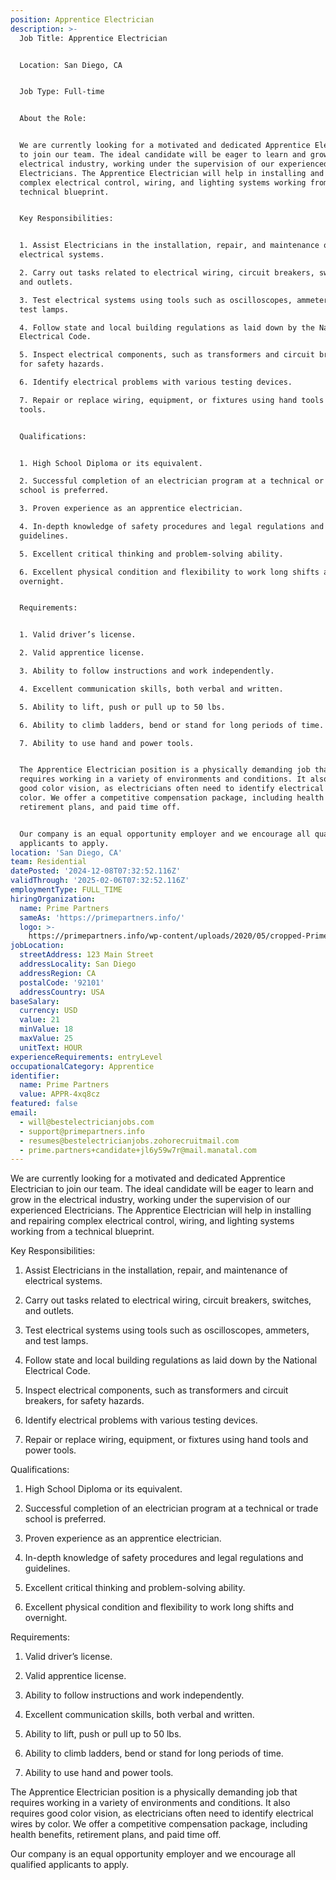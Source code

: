 ```yaml
---
position: Apprentice Electrician
description: >-
  Job Title: Apprentice Electrician


  Location: San Diego, CA


  Job Type: Full-time


  About the Role:


  We are currently looking for a motivated and dedicated Apprentice Electrician
  to join our team. The ideal candidate will be eager to learn and grow in the
  electrical industry, working under the supervision of our experienced
  Electricians. The Apprentice Electrician will help in installing and repairing
  complex electrical control, wiring, and lighting systems working from a
  technical blueprint.


  Key Responsibilities:


  1. Assist Electricians in the installation, repair, and maintenance of
  electrical systems.

  2. Carry out tasks related to electrical wiring, circuit breakers, switches,
  and outlets.

  3. Test electrical systems using tools such as oscilloscopes, ammeters, and
  test lamps.

  4. Follow state and local building regulations as laid down by the National
  Electrical Code.

  5. Inspect electrical components, such as transformers and circuit breakers,
  for safety hazards.

  6. Identify electrical problems with various testing devices.

  7. Repair or replace wiring, equipment, or fixtures using hand tools and power
  tools.


  Qualifications:


  1. High School Diploma or its equivalent.

  2. Successful completion of an electrician program at a technical or trade
  school is preferred.

  3. Proven experience as an apprentice electrician.

  4. In-depth knowledge of safety procedures and legal regulations and
  guidelines.

  5. Excellent critical thinking and problem-solving ability.

  6. Excellent physical condition and flexibility to work long shifts and
  overnight.


  Requirements:


  1. Valid driver’s license.

  2. Valid apprentice license.

  3. Ability to follow instructions and work independently.

  4. Excellent communication skills, both verbal and written.

  5. Ability to lift, push or pull up to 50 lbs.

  6. Ability to climb ladders, bend or stand for long periods of time.

  7. Ability to use hand and power tools.


  The Apprentice Electrician position is a physically demanding job that
  requires working in a variety of environments and conditions. It also requires
  good color vision, as electricians often need to identify electrical wires by
  color. We offer a competitive compensation package, including health benefits,
  retirement plans, and paid time off. 


  Our company is an equal opportunity employer and we encourage all qualified
  applicants to apply.
location: 'San Diego, CA'
team: Residential
datePosted: '2024-12-08T07:32:52.116Z'
validThrough: '2025-02-06T07:32:52.116Z'
employmentType: FULL_TIME
hiringOrganization:
  name: Prime Partners
  sameAs: 'https://primepartners.info/'
  logo: >-
    https://primepartners.info/wp-content/uploads/2020/05/cropped-Prime-Partners-Logo-NO-BG-1-1.png
jobLocation:
  streetAddress: 123 Main Street
  addressLocality: San Diego
  addressRegion: CA
  postalCode: '92101'
  addressCountry: USA
baseSalary:
  currency: USD
  value: 21
  minValue: 18
  maxValue: 25
  unitText: HOUR
experienceRequirements: entryLevel
occupationalCategory: Apprentice
identifier:
  name: Prime Partners
  value: APPR-4xq8cz
featured: false
email:
  - will@bestelectricianjobs.com
  - support@primepartners.info
  - resumes@bestelectricianjobs.zohorecruitmail.com
  - prime.partners+candidate+jl6y59w7r@mail.manatal.com
---
```


We are currently looking for a motivated and dedicated Apprentice Electrician
  to join our team. The ideal candidate will be eager to learn and grow in the
  electrical industry, working under the supervision of our experienced
  Electricians. The Apprentice Electrician will help in installing and repairing
  complex electrical control, wiring, and lighting systems working from a
  technical blueprint.


  Key Responsibilities:


  1. Assist Electricians in the installation, repair, and maintenance of
  electrical systems.

  2. Carry out tasks related to electrical wiring, circuit breakers, switches,
  and outlets.

  3. Test electrical systems using tools such as oscilloscopes, ammeters, and
  test lamps.

  4. Follow state and local building regulations as laid down by the National
  Electrical Code.

  5. Inspect electrical components, such as transformers and circuit breakers,
  for safety hazards.

  6. Identify electrical problems with various testing devices.

  7. Repair or replace wiring, equipment, or fixtures using hand tools and power
  tools.


  Qualifications:


  1. High School Diploma or its equivalent.

  2. Successful completion of an electrician program at a technical or trade
  school is preferred.

  3. Proven experience as an apprentice electrician.

  4. In-depth knowledge of safety procedures and legal regulations and
  guidelines.

  5. Excellent critical thinking and problem-solving ability.

  6. Excellent physical condition and flexibility to work long shifts and
  overnight.


  Requirements:


  1. Valid driver’s license.

  2. Valid apprentice license.

  3. Ability to follow instructions and work independently.

  4. Excellent communication skills, both verbal and written.

  5. Ability to lift, push or pull up to 50 lbs.

  6. Ability to climb ladders, bend or stand for long periods of time.

  7. Ability to use hand and power tools.


  The Apprentice Electrician position is a physically demanding job that
  requires working in a variety of environments and conditions. It also requires
  good color vision, as electricians often need to identify electrical wires by
  color. We offer a competitive compensation package, including health benefits,
  retirement plans, and paid time off. 


  Our company is an equal opportunity employer and we encourage all qualified
  applicants to apply.